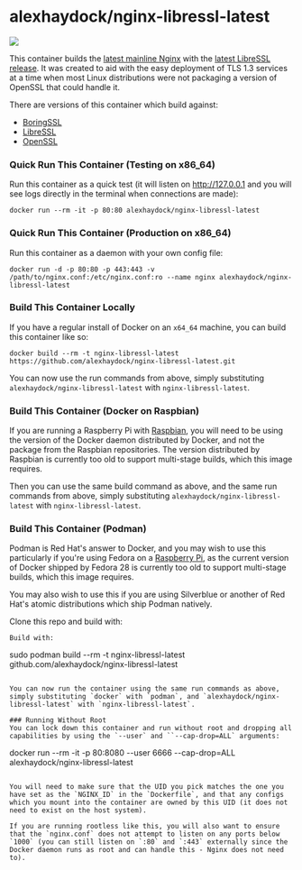 # alexhaydock/nginx-libressl-latest

[![](https://images.microbadger.com/badges/image/alexhaydock/nginx-libressl-latest.svg)](https://microbadger.com/images/alexhaydock/nginx-libressl-latest "Get your own image badge on microbadger.com")

This container builds the [latest mainline Nginx](https://nginx.org/en/CHANGES) with the [latest LibreSSL release](https://ftp.openbsd.org/pub/OpenBSD/LibreSSL/). It was created to aid with the easy deployment of TLS 1.3 services at a time when most Linux distributions were not packaging a version of OpenSSL that could handle it.

There are versions of this container which build against:
* [BoringSSL](https://github.com/alexhaydock/BoringNginx)
* [LibreSSL](https://github.com/alexhaydock/nginx-libressl-latest)
* [OpenSSL](https://github.com/alexhaydock/nginx-openssl-latest)

### Quick Run This Container (Testing on x86_64)
Run this container as a quick test (it will listen on http://127.0.0.1 and you will see logs directly in the terminal when connections are made):
```
docker run --rm -it -p 80:80 alexhaydock/nginx-libressl-latest
```

### Quick Run This Container (Production on x86_64)
Run this container as a daemon with your own config file:
```
docker run -d -p 80:80 -p 443:443 -v /path/to/nginx.conf:/etc/nginx.conf:ro --name nginx alexhaydock/nginx-libressl-latest
```

### Build This Container Locally
If you have a regular install of Docker on an `x64_64` machine, you can build this container like so:
```
docker build --rm -t nginx-libressl-latest https://github.com/alexhaydock/nginx-libressl-latest.git
```

You can now use the run commands from above, simply substituting `alexhaydock/nginx-libressl-latest` with `nginx-libressl-latest`.

### Build This Container (Docker on Raspbian)
If you are running a Raspberry Pi with [Raspbian](https://www.raspberrypi.org/downloads/raspbian/), you will need to be using the version of the Docker daemon distributed by Docker, and not the package from the Raspbian repositories. The version distributed by Raspbian is currently too old to support multi-stage builds, which this image requires.

Then you can use the same build command as above, and the same run commands from above, simply substituting `alexhaydock/nginx-libressl-latest` with `nginx-libressl-latest`.

### Build This Container (Podman)
Podman is Red Hat's answer to Docker, and you may wish to use this particularly if you're using Fedora on a [Raspberry Pi](https://fedoraproject.org/wiki/Architectures/ARM/Raspberry_Pi), as the current version of Docker shipped by Fedora 28 is currently too old to support multi-stage builds, which this image requires.

You may also wish to use this if you are using Silverblue or another of Red Hat's atomic distributions which ship Podman natively.

Clone this repo and build with:
```
Build with:
```
sudo podman build --rm -t nginx-libressl-latest github.com/alexhaydock/nginx-libressl-latest
```

You can now run the container using the same run commands as above, simply substituting `docker` with `podman`, and `alexhaydock/nginx-libressl-latest` with `nginx-libressl-latest`.

### Running Without Root
You can lock down this container and run without root and dropping all capabilities by using the `--user` and ``--cap-drop=ALL` arguments:
```
docker run --rm -it -p 80:8080 --user 6666 --cap-drop=ALL alexhaydock/nginx-libressl-latest
```

You will need to make sure that the UID you pick matches the one you have set as the `NGINX_ID` in the `Dockerfile`, and that any configs which you mount into the container are owned by this UID (it does not need to exist on the host system).

If you are running rootless like this, you will also want to ensure that the `nginx.conf` does not attempt to listen on any ports below `1000` (you can still listen on `:80` and `:443` externally since the Docker daemon runs as root and can handle this - Nginx does not need to).